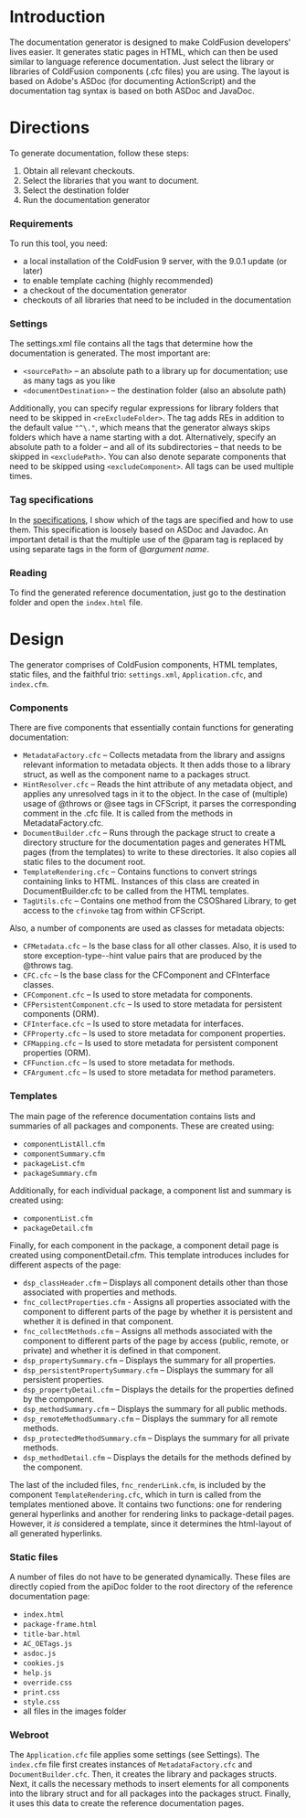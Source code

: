 # Introduction

The documentation generator is designed to make ColdFusion developers' lives easier. It generates static pages in HTML, which can then be used similar to language reference documentation. Just select the library or libraries of ColdFusion components (.cfc files) you are using.
The layout is based on Adobe's ASDoc (for documenting ActionScript) and the documentation tag syntax is based on both ASDoc and JavaDoc.

# Directions

To generate documentation, follow these steps:

  1. Obtain all relevant checkouts.
  2. Select the libraries that you want to document.
  3. Select the destination folder
  4. Run the documentation generator

### Requirements

To run this tool, you need:

  * a local installation of the ColdFusion 9 server, with the 9.0.1 update (or later)
  * to enable template caching (highly recommended)
  * a checkout of the documentation generator
  * checkouts of all libraries that need to be included in the documentation

### Settings

The settings.xml file contains all the tags that determine how the documentation is generated. The most important are:

  * `<sourcePath>` – an absolute path to a library up for documentation; use as many tags as you like
  * `<documentDestination>` – the destination folder (also an absolute path)

Additionally, you can specify regular expressions for library folders that need to be skipped in `<reExcludeFolder>`. The tag adds REs in addition to the default value `"^\."`, which means that the generator always skips folders which have a name starting with a dot. Alternatively, specify an absolute path to a folder – and all of its subdirectories – that needs to be skipped in `<excludePath>`. You can also denote separate components that need to be skipped using `<excludeComponent>`. All tags can be used multiple times.

### Tag specifications

In the [specifications][1], I show which of the tags are specified and how to use them. This specification is loosely based on ASDoc and Javadoc. An important detail is that the multiple use of the @param tag is replaced by using separate tags in the form of @_argument name_.

### Reading

To find the generated reference documentation, just go to the destination folder and open the `index.html` file.

# Design

The generator comprises of ColdFusion components, HTML templates, static files, and the faithful trio: `settings.xml`, `Application.cfc`, and `index.cfm`.

### Components

There are five components that essentially contain functions for generating documentation:

  * `MetadataFactory.cfc` – Collects metadata from the library and assigns relevant information to metadata objects. It then adds those to a library struct, as well as the component name to a packages struct.
  * `HintResolver.cfc` – Reads the hint attribute of any metadata object, and applies any unresolved tags in it to the object. In the case of (multiple) usage of @throws or @see tags in CFScript, it parses the corresponding comment in the .cfc file. It is called from the methods in MetadataFactory.cfc.
  * `DocumentBuilder.cfc` – Runs through the package struct to create a directory structure for the documentation pages and generates HTML pages (from the templates) to write to these directories. It also copies all static files to the document root.
  * `TemplateRendering.cfc` – Contains functions to convert strings containing links to HTML. Instances of this class are created in DocumentBuilder.cfc to be called from the HTML templates.
  * `TagUtils.cfc` – Contains one method from the CSOShared Library, to get access to the `cfinvoke` tag from within CFScript.

Also, a number of components are used as classes for metadata objects:

  * `CFMetadata.cfc` – Is the base class for all other classes. Also, it is used to store exception-type--hint value pairs that are produced by the @throws tag.
  * `CFC.cfc` – Is the base class for the CFComponent and CFInterface classes.
  * `CFComponent.cfc` – Is used to store metadata for components.
  * `CFPersistentComponent.cfc` – Is used to store metadata for persistent components (ORM).
  * `CFInterface.cfc` – Is used to store metadata for interfaces.
  * `CFProperty.cfc` – Is used to store metadata for component properties.
  * `CFMapping.cfc` – Is used to store metadata for persistent component properties (ORM).
  * `CFFunction.cfc` – Is used to store metadata for methods.
  * `CFArgument.cfc` – Is used to store metadata for method parameters.

### Templates

The main page of the reference documentation contains lists and summaries of all packages and components. These are created using:

  * `componentListAll.cfm`
  * `componentSummary.cfm`
  * `packageList.cfm`
  * `packageSummary.cfm`

Additionally, for each individual package, a component list and summary is created using:

  * `componentList.cfm`
  * `packageDetail.cfm`

Finally, for each component in the package, a component detail page is created using componentDetail.cfm. This template introduces includes for different aspects of the page:

  * `dsp_classHeader.cfm` – Displays all component details other than those associated with properties and methods.
  * `fnc_collectProperties.cfm` - Assigns all properties associated with the component to different parts of the page by whether it is persistent and whether it is defined in that component.
  * `fnc_collectMethods.cfm` – Assigns all methods associated with the component to different parts of the page by access (public, remote, or private) and whether it is defined in that component.
  * `dsp_propertySummary.cfm` – Displays the summary for all properties.
  * `dsp_persistentPropertySummary.cfm` – Displays the summary for all persistent properties.
  * `dsp_propertyDetail.cfm` – Displays the details for the properties defined by the component.
  * `dsp_methodSummary.cfm` – Displays the summary for all public methods.
  * `dsp_remoteMethodSummary.cfm` – Displays the summary for all remote methods.
  * `dsp_protectedMethodSummary.cfm` – Displays the summary for all private methods.
  * `dsp_methodDetail.cfm` – Displays the details for the methods defined by the component.

The last of the included files, `fnc_renderLink.cfm`, is included by the component `TemplateRendering.cfc`, which in turn is called from the templates mentioned above. It contains two functions: one for rendering general hyperlinks and another for rendering links to package-detail pages. However, it _is_ considered a template, since it determines the html-layout of all generated hyperlinks.

### Static files

A number of files do not have to be generated dynamically. These files are directly copied from the apiDoc folder to the root directory of the reference documentation page:

  * `index.html`
  * `package-frame.html`
  * `title-bar.html`
  * `AC_OETags.js`
  * `asdoc.js`
  * `cookies.js`
  * `help.js`
  * `override.css`
  * `print.css`
  * `style.css`
  * all files in the images folder

### Webroot

The `Application.cfc` file applies some settings (see Settings). The `index.cfm` file first creates instances of `MetadataFactory.cfc` and `DocumentBuilder.cfc`. Then, it creates the library and packages structs. Next, it calls the necessary methods to insert elements for all components into the library struct and for all packages into the packages struct. Finally, it uses this data to create the reference documentation pages.

   [1]: ColdFusion%20Tag%20Specifications.md
